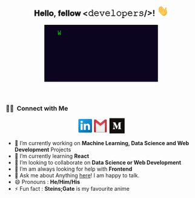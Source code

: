<div align="center">
<h2> 𝐇𝐞𝐥𝐥𝐨, 𝐟𝐞𝐥𝐥𝐨𝐰 <𝚍𝚎𝚟𝚎𝚕𝚘𝚙𝚎𝚛𝚜/>! <img src="Hi.gif" width="30px"></h2>
</div>

<div align="center" width="50">

<img src="messagif.gif" alt="Welcome!" width="300"/>

</div>

<br/>
<br/>

### 🤝🏻 &nbsp;Connect with Me

<p align="center">
<!-- <a href="https://www.adityavsingh.com"><img src="https://img.shields.io/badge/-adityavsingh.com-3423A6?style=flat&logo=Google-Chrome&logoColor=white"/></a> -->
<a href="https://linkedin.com/in/arushsharma/"><img src="Linkedin.png" width="40px" height="40px /></a>
<a href="mailto:arushsharma91@gmail.com"><img src="gmail.svg" width="40px" height="40px" /></a>
<a href="https://medium.com/@arushsharma91"><img src="medium.png" width="40px" height="40px" /></a>
</p>

- 🔭 I’m currently working on **Machine Learning, Data Science and Web Development** Projects
- 🌱 I’m currently learning **React**
- 👯 I’m looking to collaborate on **Data Science or Web Development**
- 🤔 I’m am always looking for help with **Frontend**
- 💬 Ask me about Anything [here](https://github.com/rushmash91/rushmash91/issues/1)! I am happy to talk.
- 😄 Pronouns : **He/Him/His**
- ⚡ Fun fact : **Steins;Gate** is my favourite anime

<br/>
<br/>
